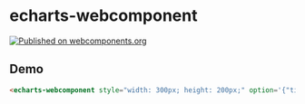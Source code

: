 # echarts-webcomponent

[![Published on webcomponents.org](https://img.shields.io/badge/webcomponents.org-published-blue.svg)](https://www.webcomponents.org/element/kkpoon/echarts-webcomponent)

## Demo

<!--
```
<custom-element-demo>
  <template>
    <script src="https://cdnjs.cloudflare.com/ajax/libs/echarts/3.4.0/echarts.min.js" integrity="sha256-B42GWPV3TVPT5CHxE84ZfhT5Vprg3sowZTA/koe7zfE=" crossorigin="anonymous"></script>
    <script src="https://cdnjs.cloudflare.com/ajax/libs/webcomponentsjs/0.7.24/webcomponents-lite.min.js" integrity="sha256-q+I+4ZaOa01gHfT1R816zmRrFdUg8XHUzW5dStiV4Sc=" crossorigin="anonymous"></script>
    <script src="https://cdnjs.cloudflare.com/ajax/libs/custom-elements/1.0.0-alpha.3/custom-elements.min.js" integrity="sha256-kcWECd4y5Q8O3PPx1zVzFyJKZ8Lkzwc7PvNIdc4jWLk=" crossorigin="anonymous"></script>
    <link rel="import" href="echarts-webcomponent.html">
    <next-code-block></next-code-block>
  </template>
</custom-element-demo>
```
-->
```html
<echarts-webcomponent style="width: 300px; height: 200px;" option='{"title":{"tex  t":"ECharts 入门示例"},"tooltip":{},"legend":{"data":["销量"]},"xAxis":{"data"  :["衬衫","羊毛衫","雪纺衫","裤子","高跟鞋","袜子"]},"yAxis":{},"series":[{"nam  e":"销量","type":"bar","data":[5,20,36,10,10,20]}]}'></echarts-webcomponent>
```

